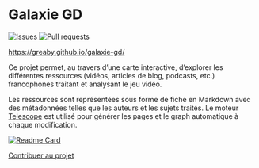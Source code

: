 # Galaxie GD

<p>
    <a href="https://github.com/Greaby/galaxie-gd/issues">
      <img alt="Issues" src="https://img.shields.io/github/issues/greaby/galaxie-gd?color=D94D4C" />
    </a>
    <a href="https://github.com/Greaby/galaxie-gd/pulls">
      <img alt="Pull requests" src="https://img.shields.io/github/issues-pr/greaby/galaxie-gd?color=ECA539" />
    </a>
</p>

https://greaby.github.io/galaxie-gd/

Ce projet permet, au travers d’une carte interactive, d’explorer les différentes ressources (vidéos, articles de blog, podcasts, etc.) francophones traitant et analysant le jeu vidéo.

Les ressources sont représentées sous forme de fiche en Markdown avec des métadonnées telles que les auteurs et les sujets traités. Le moteur [Telescope](https://github.com/greaby/telescope) est utilisé pour générer les pages et le graph automatique à chaque modification.

[![Readme Card](https://github-readme-stats.vercel.app/api/pin/?username=greaby&repo=telescope)](https://github.com/greaby/telescope)

[Contribuer au projet](https://github.com/Greaby/galaxie-gd/blob/main/CONTRIBUTING.md)

